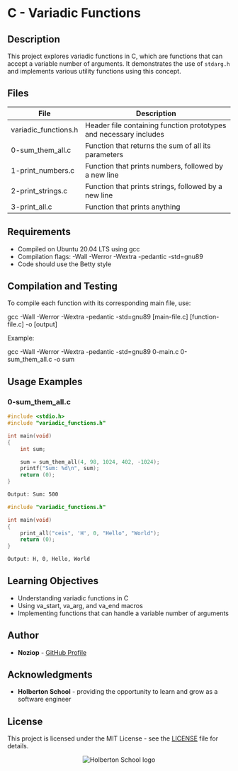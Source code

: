 # C - Variadic Functions

## Description
This project explores variadic functions in C, which are functions that can accept a variable number of arguments. It demonstrates the use of `stdarg.h` and implements various utility functions using this concept.

## Files

| File | Description |
| ------ | ------ |
| variadic_functions.h | Header file containing function prototypes and necessary includes |
| 0-sum_them_all.c | Function that returns the sum of all its parameters |
| 1-print_numbers.c | Function that prints numbers, followed by a new line |
| 2-print_strings.c | Function that prints strings, followed by a new line |
| 3-print_all.c | Function that prints anything |

## Requirements
- Compiled on Ubuntu 20.04 LTS using gcc
- Compilation flags: -Wall -Werror -Wextra -pedantic -std=gnu89
- Code should use the Betty style

## Compilation and Testing
To compile each function with its corresponding main file, use:

gcc -Wall -Werror -Wextra -pedantic -std=gnu89 [main-file.c] [function-file.c] -o [output]

Example:

gcc -Wall -Werror -Wextra -pedantic -std=gnu89 0-main.c 0-sum_them_all.c -o sum


## Usage Examples

### 0-sum_them_all.c
```c
#include <stdio.h>
#include "variadic_functions.h"

int main(void)
{
    int sum;

    sum = sum_them_all(4, 98, 1024, 402, -1024);
    printf("Sum: %d\n", sum);
    return (0);
}
```
```bash
Output: Sum: 500
```
```c
#include "variadic_functions.h"

int main(void)
{
    print_all("ceis", 'H', 0, "Hello", "World");
    return (0);
}
```
```bash
Output: H, 0, Hello, World
```

## Learning Objectives
- Understanding variadic functions in C
- Using va_start, va_arg, and va_end macros
- Implementing functions that can handle a variable number of arguments

## Author
* **Noziop** - [GitHub Profile](https://github.com/Noziop)

## Acknowledgments
* **Holberton School** - providing the opportunity to learn and grow as a software engineer

## License
This project is licensed under the MIT License - see the [LICENSE](LICENSE) file for details.

<p align="center">
  <img src="https://cdn.prod.website-files.com/64107f65f30b69371e3d6bfa/65c6179aa44b63fa4f31e7ad_Holberton-Logo-Cherry.svg" alt="Holberton School logo">
</p>